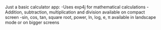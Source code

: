 Just a basic calculator app:
-Uses exp4j for mathematical calculations
-Addition, subtraction, multiplication and division available on compact screen
-sin, cos, tan, square root, power, ln, log, e, π available in landscape mode or on bigger screens
